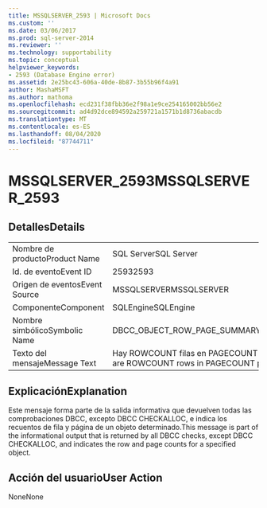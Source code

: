 ```yaml
---
title: MSSQLSERVER_2593 | Microsoft Docs
ms.custom: ''
ms.date: 03/06/2017
ms.prod: sql-server-2014
ms.reviewer: ''
ms.technology: supportability
ms.topic: conceptual
helpviewer_keywords:
- 2593 (Database Engine error)
ms.assetid: 2e25bc43-606a-40de-8b87-3b55b96f4a91
author: MashaMSFT
ms.author: mathoma
ms.openlocfilehash: ecd231f38fbb36e2f98a1e9ce254165002bb56e2
ms.sourcegitcommit: ad4d92dce894592a259721a1571b1d8736abacdb
ms.translationtype: MT
ms.contentlocale: es-ES
ms.lasthandoff: 08/04/2020
ms.locfileid: "87744711"
---
```

# <a name="mssqlserver_2593"></a><span data-ttu-id="0b356-102">MSSQLSERVER_2593</span><span class="sxs-lookup"><span data-stu-id="0b356-102">MSSQLSERVER_2593</span></span>
    
## <a name="details"></a><span data-ttu-id="0b356-103">Detalles</span><span class="sxs-lookup"><span data-stu-id="0b356-103">Details</span></span>  
  
|||  
|-|-|  
|<span data-ttu-id="0b356-104">Nombre de producto</span><span class="sxs-lookup"><span data-stu-id="0b356-104">Product Name</span></span>|<span data-ttu-id="0b356-105">SQL Server</span><span class="sxs-lookup"><span data-stu-id="0b356-105">SQL Server</span></span>|  
|<span data-ttu-id="0b356-106">Id. de evento</span><span class="sxs-lookup"><span data-stu-id="0b356-106">Event ID</span></span>|<span data-ttu-id="0b356-107">2593</span><span class="sxs-lookup"><span data-stu-id="0b356-107">2593</span></span>|  
|<span data-ttu-id="0b356-108">Origen de eventos</span><span class="sxs-lookup"><span data-stu-id="0b356-108">Event Source</span></span>|<span data-ttu-id="0b356-109">MSSQLSERVER</span><span class="sxs-lookup"><span data-stu-id="0b356-109">MSSQLSERVER</span></span>|  
|<span data-ttu-id="0b356-110">Componente</span><span class="sxs-lookup"><span data-stu-id="0b356-110">Component</span></span>|<span data-ttu-id="0b356-111">SQLEngine</span><span class="sxs-lookup"><span data-stu-id="0b356-111">SQLEngine</span></span>|  
|<span data-ttu-id="0b356-112">Nombre simbólico</span><span class="sxs-lookup"><span data-stu-id="0b356-112">Symbolic Name</span></span>|<span data-ttu-id="0b356-113">DBCC_OBJECT_ROW_PAGE_SUMMARY</span><span class="sxs-lookup"><span data-stu-id="0b356-113">DBCC_OBJECT_ROW_PAGE_SUMMARY</span></span>|  
|<span data-ttu-id="0b356-114">Texto del mensaje</span><span class="sxs-lookup"><span data-stu-id="0b356-114">Message Text</span></span>|<span data-ttu-id="0b356-115">Hay ROWCOUNT filas en PAGECOUNT páginas para el objeto 'OBJECT'.</span><span class="sxs-lookup"><span data-stu-id="0b356-115">There are ROWCOUNT rows in PAGECOUNT pages for object 'OBJECT'.</span></span>|  
  
## <a name="explanation"></a><span data-ttu-id="0b356-116">Explicación</span><span class="sxs-lookup"><span data-stu-id="0b356-116">Explanation</span></span>  
 <span data-ttu-id="0b356-117">Este mensaje forma parte de la salida informativa que devuelven todas las comprobaciones DBCC, excepto DBCC CHECKALLOC, e indica los recuentos de fila y página de un objeto determinado.</span><span class="sxs-lookup"><span data-stu-id="0b356-117">This message is part of the informational output that is returned by all DBCC checks, except DBCC CHECKALLOC, and indicates the row and page counts for a specified object.</span></span>  
  
## <a name="user-action"></a><span data-ttu-id="0b356-118">Acción del usuario</span><span class="sxs-lookup"><span data-stu-id="0b356-118">User Action</span></span>  
 <span data-ttu-id="0b356-119">None</span><span class="sxs-lookup"><span data-stu-id="0b356-119">None</span></span>  
  
  
